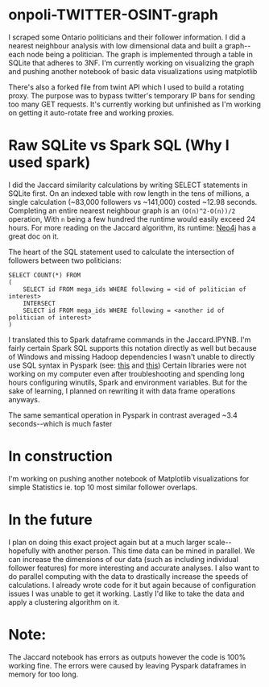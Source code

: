 # onpoli-TWITTER-OSINT-graph
I scraped some Ontario politicians and their follower information. I did a nearest neighbour analysis with low dimensional data and built a graph--each node being a politician. The graph is implemented through a table in SQLite that adheres to 3NF. I'm currently working on visualizing the graph and pushing another notebook of basic data visualizations using matplotlib

There's also a forked file from twint API which I used to build a rotating proxy. The purpose was to bypass twitter's temporary IP bans for sending too many GET requests. It's currently working but unfinished as I'm working on getting it auto-rotate free and working proxies. 

# Raw SQLite vs Spark SQL (Why I used spark)

I did the Jaccard similarity calculations by writing SELECT statements in SQLite first. On an indexed table with row length in the tens of millions, a single calculation (~83,000 followers vs ~141,000) costed ~12.98 seconds. Completing an entire nearest neighbour graph is an ```(O(n)^2-O(n))/2``` operation, With `n` being a few hundred the runtime would easily exceed 24 hours. For more reading on the Jaccard algorithm, its runtime: [Neo4j](https://neo4j.com/docs/graph-algorithms/current/labs-algorithms/jaccard/) has a great doc on it. 

The heart of the SQL statement used to calculate the intersection of followers between two politicians:

```
SELECT COUNT(*) FROM
(
    SELECT id FROM mega_ids WHERE following = <id of politician of interest>
    INTERSECT
    SELECT id FROM mega_ids WHERE following = <another id of politician of interest>
)
```

I translated this to Spark dataframe commands in the Jaccard.IPYNB. I'm fairly certain Spark SQL supports this notation directly as well but because of Windows and missing Hadoop dependencies I wasn't unable to directly use SQL syntax in Pyspark (see: [this](https://cwiki.apache.org/confluence/display/HADOOP2/WindowsProblems) and [this](https://github.com/cdarlint/winutils)) Certain libraries were not working on my computer even after troubleshooting and spending long hours configuring winutils, Spark and environment variables. But for the sake of learning, I planned on rewriting it with data frame operations anyways.

The same semantical operation in Pyspark in contrast averaged ~3.4 seconds--which is much faster

# In construction

I'm working on pushing another notebook of Matplotlib visualizations for simple Statistics ie. top 10 most similar follower overlaps. 

# In the future 

I plan on doing this exact project again but at a much larger scale--hopefully with another person. This time data can be mined in parallel. We can increase the dimensions of our data (such as including individual follower features) for more interesting and accurate analyses. I also want to do parallel computing with the data to drastically increase the speeds of calculations. I already wrote code for it but again because of configuration issues I was unable to get it working. Lastly I'd like to take the data and apply a clustering algorithm on it. 

# Note:
The Jaccard notebook has errors as outputs however the code is 100% working fine. The errors were caused by leaving Pyspark dataframes in memory for too long. 


